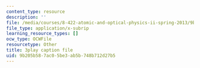 ```yaml
---
content_type: resource
description: ''
file: /media/courses/8-422-atomic-and-optical-physics-ii-spring-2013/9b205b587ac05be3ab5b748b712d27b5_vFmdogFFcko.vtt
file_type: application/x-subrip
learning_resource_types: []
ocw_type: OCWFile
resourcetype: Other
title: 3play caption file
uid: 9b205b58-7ac0-5be3-ab5b-748b712d27b5
---
```

